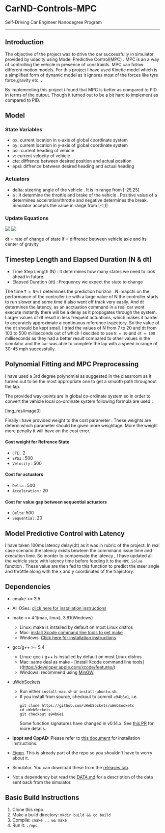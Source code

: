 # CarND-Controls-MPC
Self-Driving Car Engineer Nanodegree Program

---

## Introduction

The objective of the project was to drive the car successfully in simulator provided by udacity using Model Predictive Control(MPC) .
MPC is an a way of controlling the vehicle in presence of constraints. MPC can follow different motion models. For this project I have used Kinetic model which is a simplified form of dynamic model as it ignores most of the forces like tyre force,gravity etc. .

By implementing this project i found that MPC is better as compared to PID in terms of the output. Though it turned out to be a bit hard to implement as compared to PID.

## Model

### State Variables 

* px: current location in x-axis of global coordinate system
* py: current location in y-axis of global coordinate system
* psi: current heading of vehicle
* v: current velocity of vehicle
* cte: diffrence between desired position and actual position
* epsi: diffrence between desired heading and actual heading

### Actuators

* delta: steering angle of the vehicle . It is in range from [-25,25]
* a : It determine the throttle and brake of the vehicle . Positive value of a determines 	 accelration/throttle and negative determines the break. Simulator accepts the value in range from [-1,1]

### Update Equations

![](https://github.com/singh-atul/CarND-MPC-Project/tree/master/img_res/image1.jpg)
![](https://github.com/singh-atul/CarND-MPC-Project/tree/master/img_res/image2.jpg)

dt = rate of change of state
lf = diffrenec between vehicle axle and its center of gravity


## Timestep Length and Elapsed Duration (N & dt)

* Time Step Length (N) : It determines how many states we need to look ahead in future.
* Elapsed Duration (dt) : Frequency we expect the state to change 

The time `T = N*dt` determines the prediction horizon . N imapcts on the performance of the controller i.e with a large value of N the controller starts to run slower and some time it also went off track very easily. And dt determines the latency, as an acctuation command in a real car wont execute instantly there will be a delay as it propogates through the system. Larger values of dt result in less frequent actuations, which makes it harder to accurately approximate a continuous reference trajectory. So the value of the dt should be kept small. I tried the values of N from 7 to 20 and dt from 100 to 500 milliseconds out of which I decided to use `N = 10` and `dt = 100` milliseconds as they had a better result compared to other values in the simulator and the car was able to complete the lap with a speed in range of 30-45 mph successfully.




## Polynomial Fitting and MPC Preprocessing

I have used a 3rd degree polynomial as suggested in the classroom as it turned out to be the most appropriate one to get a smooth path throughout the lap.

The provided way-points are in global co-ordinate system so in order to convert the vehicle local co-ordinate system following formula are used : 

[img_res/image3]


Finally i have provided weight to the cost parameter . These weights are determ which parameter should be given more weightage. More the weight more penalty it will have on the cost error.

#### Cost weight for Refrence State 
* `CTE` : 2 
* `EPSI` : 500
* `Velocity` : 500

#### Cost for actuators

* `Delta` : 500
* `Acceleration` : 20 

#### Cost for value gap between sequential actuators

* `Delta`: 500 
* `Sequential`: 20

## Model Predictive Control with Latency


I have taken 100ms latency delay(dt) as it was in rubric of the project. In real case scenario the latency exists bewteen the commmand issue time and execution time. So inorder to compensate the latency , I have updated all the vehicle state with latency time before feeding it to the `MPC.Solve` function . These value are then fed to this function to predict the steer angle and throttle along with the x and y coordinates of the trajectory.




## Dependencies

* cmake >= 3.5
 * All OSes: [click here for installation instructions](https://cmake.org/install/)
* make >= 4.1(mac, linux), 3.81(Windows)
  * Linux: make is installed by default on most Linux distros
  * Mac: [install Xcode command line tools to get make](https://developer.apple.com/xcode/features/)
  * Windows: [Click here for installation instructions](http://gnuwin32.sourceforge.net/packages/make.htm)
* gcc/g++ >= 5.4
  * Linux: gcc / g++ is installed by default on most Linux distros
  * Mac: same deal as make - [install Xcode command line tools]((https://developer.apple.com/xcode/features/)
  * Windows: recommend using [MinGW](http://www.mingw.org/)
* [uWebSockets](https://github.com/uWebSockets/uWebSockets)
  * Run either `install-mac.sh` or `install-ubuntu.sh`.
  * If you install from source, checkout to commit `e94b6e1`, i.e.
    ```
    git clone https://github.com/uWebSockets/uWebSockets
    cd uWebSockets
    git checkout e94b6e1
    ```
    Some function signatures have changed in v0.14.x. See [this PR](https://github.com/udacity/CarND-MPC-Project/pull/3) for more details.

* **Ipopt and CppAD:** Please refer to [this document](https://github.com/udacity/CarND-MPC-Project/blob/master/install_Ipopt_CppAD.md) for installation instructions.
* [Eigen](http://eigen.tuxfamily.org/index.php?title=Main_Page). This is already part of the repo so you shouldn't have to worry about it.
* Simulator. You can download these from the [releases tab](https://github.com/udacity/self-driving-car-sim/releases).
* Not a dependency but read the [DATA.md](./DATA.md) for a description of the data sent back from the simulator.


## Basic Build Instructions

1. Clone this repo.
2. Make a build directory: `mkdir build && cd build`
3. Compile: `cmake .. && make`
4. Run it: `./mpc`.


